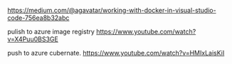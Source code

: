https://medium.com/@agavatar/working-with-docker-in-visual-studio-code-756ea8b32abc

pulish to azure image registry
https://www.youtube.com/watch?v=X4Puu0BS3GE

push to azure cubernate. 
https://www.youtube.com/watch?v=HMIxLaisKiI